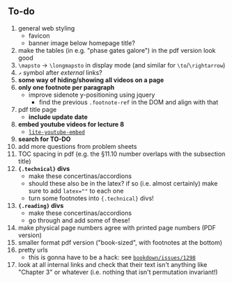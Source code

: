 ## To-do

1. general web styling
    + favicon
    + banner image below homepage title?
1. make the tables (in e.g. "phase gates galore") in the pdf version look good
1. `\mapsto` -> `\longmapsto` in display mode (and similar for `\to`/`\rightarrow`)
1. `↗︎` symbol after *external* links?
1. **some way of hiding/showing all videos on a page**
1. **only one footnote per paragraph**
    + improve sidenote y-positioning using jquery
        - find the previous `.footnote-ref` in the DOM and align with that
1. pdf title page
    + **include update date**
1. **embed youtube videos for lecture 8**
    + [`lite-youtube-embed`](https://github.com/paulirish/lite-youtube-embed)
1. **search for TO-DO**
1. add more questions from problem sheets
1. TOC spacing in pdf (e.g. the §11.10 number overlaps with the subsection title)
1. **`{.technical}` divs**
    + make these concertinas/accordions
    + should these also be in the latex? if so (i.e. almost certainly) make sure to add `latex=""` to each one
    + turn some footnotes into `{.technical}` divs!
1. **`{.reading}` divs**
    + make these concertinas/accordions
    + go through and add some of these!
1. make physical page numbers agree with printed page numbers (PDF version)
1. smaller format pdf version ("book-sized", with footnotes at the bottom)
1. pretty urls
    + this is gonna have to be a hack: see [`bookdown/issues/1298`](https://github.com/rstudio/bookdown/issues/1298)
1. look at all internal links and check that their text isn't anything like "Chapter 3" or whatever (i.e. nothing that isn't permutation invariant!)

